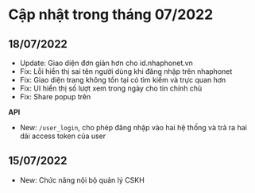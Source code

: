 # Cập nhật trong tháng 07/2022



## 18/07/2022

- Update: Giao diện đơn giản hơn cho id.nhaphonet.vn
- Fix: Lỗi hiển thị sai tên người dùng khi đăng nhập trên nhaphonet
- Fix: Giao diện trang không tồn tại có tìm kiếm và trực quan hơn
- Fix: UI hiển thị số lượt xem trong ngày cho tin chính chủ
- Fix: Share popup trên

**API**

- New: `/user_login`, cho phép đăng nhập vào hai hệ thống và trả ra hai dải access token của user

## 15/07/2022

- New: Chức năng nội bộ quản lý CSKH
